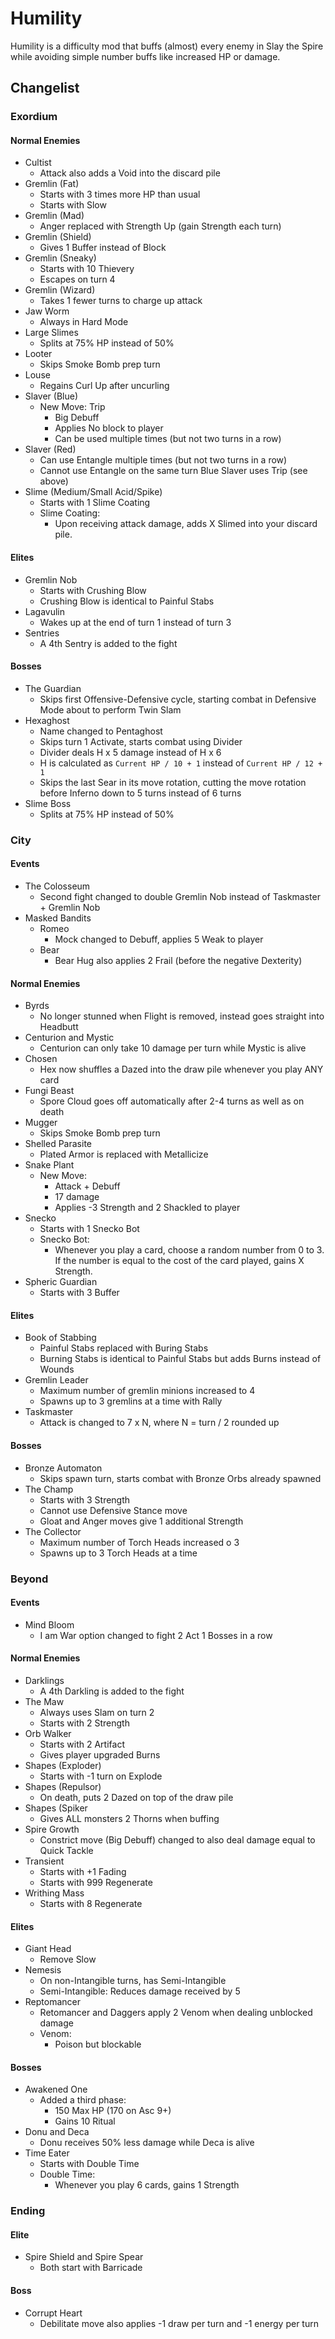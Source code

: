# Humility
Humility is a difficulty mod that buffs (almost) every enemy in Slay the Spire while avoiding simple number buffs like increased HP or damage.
## Changelist

### Exordium

#### Normal Enemies
* Cultist
	* Attack also adds a Void into the discard pile
* Gremlin (Fat)
	* Starts with 3 times more HP than usual
	* Starts with Slow
* Gremlin (Mad)
	* Anger replaced with Strength Up (gain Strength each turn)
* Gremlin (Shield)
	* Gives 1 Buffer instead of Block
* Gremlin (Sneaky)
	* Starts with 10 Thievery
	* Escapes on turn 4
* Gremlin (Wizard)
	* Takes 1 fewer turns to charge up attack
* Jaw Worm
	* Always in Hard Mode
* Large Slimes
	* Splits at 75% HP instead of 50%
* Looter
	* Skips Smoke Bomb prep turn
* Louse
	* Regains Curl Up after uncurling
* Slaver (Blue)
	* New Move: Trip
		* Big Debuff
		* Applies No block to player
		* Can be used multiple times (but not two turns in a row)
* Slaver (Red)
	* Can use Entangle multiple times (but not two turns in a row)
	* Cannot use Entangle on the same turn Blue Slaver uses Trip (see above)
* Slime (Medium/Small Acid/Spike)
	* Starts with 1 Slime Coating
	* Slime Coating:
		* Upon receiving attack damage, adds X Slimed into your discard pile.

#### Elites
* Gremlin Nob
	* Starts with Crushing Blow
	* Crushing Blow is identical to Painful Stabs
* Lagavulin
	* Wakes up at the end of turn 1 instead of turn 3
* Sentries
	* A 4th Sentry is added to the fight

#### Bosses
* The Guardian
	* Skips first Offensive-Defensive cycle, starting combat in Defensive Mode about to perform Twin Slam
* Hexaghost
	* Name changed to Pentaghost
	* Skips turn 1 Activate, starts combat using Divider
	* Divider deals H x 5 damage instead of H x 6
	* H is calculated as `Current HP / 10 + 1` instead of `Current HP / 12 + 1`
	* Skips the last Sear in its move rotation, cutting the move rotation before Inferno down to 5 turns instead of 6 turns
* Slime Boss
	* Splits at 75% HP instead of 50%

### City

#### Events
* The Colosseum
	* Second fight changed to double Gremlin Nob instead of Taskmaster + Gremlin Nob
* Masked Bandits
	* Romeo
		* Mock changed to Debuff, applies 5 Weak to player
	* Bear
		* Bear Hug also applies 2 Frail (before the negative Dexterity)

#### Normal Enemies
* Byrds
	* No longer stunned when Flight is removed, instead goes straight into Headbutt
* Centurion and Mystic
	* Centurion can only take 10 damage per turn while Mystic is alive
* Chosen
	* Hex now shuffles a Dazed into the draw pile whenever you play ANY card
* Fungi Beast
	* Spore Cloud goes off automatically after 2-4 turns as well as on death
* Mugger
	* Skips Smoke Bomb prep turn
* Shelled Parasite
	* Plated Armor is replaced with Metallicize
* Snake Plant
	* New Move:
		* Attack + Debuff
		* 17 damage
		* Applies -3 Strength and 2 Shackled to player
* Snecko
	* Starts with 1 Snecko Bot
	* Snecko Bot:
		* Whenever you play a card, choose a random number from 0 to 3. If the number is equal to the cost of the card played, gains X Strength.
* Spheric Guardian
	* Starts with 3 Buffer

#### Elites
* Book of Stabbing
	* Painful Stabs replaced with Buring Stabs
	* Burning Stabs is identical to Painful Stabs but adds Burns instead of Wounds
* Gremlin Leader
	* Maximum number of gremlin minions increased to 4
	* Spawns up to 3 gremlins at a time with Rally
* Taskmaster
	* Attack is changed to 7 x N, where N = turn / 2 rounded up

#### Bosses
* Bronze Automaton
	* Skips spawn turn, starts combat with Bronze Orbs already spawned
* The Champ
	* Starts with 3 Strength
	* Cannot use Defensive Stance move
	* Gloat and Anger moves give 1 additional Strength
* The Collector
	* Maximum number of Torch Heads increased o 3
	* Spawns up to 3 Torch Heads at a time

### Beyond

#### Events
* Mind Bloom
	* I am War option changed to fight 2 Act 1 Bosses in a row

#### Normal Enemies
* Darklings
	* A 4th Darkling is added to the fight
* The Maw
	* Always uses Slam on turn 2
	* Starts with 2 Strength
* Orb Walker
	* Starts with 2 Artifact
	* Gives player upgraded Burns
* Shapes (Exploder)
	* Starts with -1 turn on Explode
* Shapes (Repulsor)
	* On death, puts 2 Dazed on top of the draw pile
* Shapes (Spiker
	* Gives ALL monsters 2 Thorns when buffing
* Spire Growth
	* Constrict move (Big Debuff) changed to also deal damage equal to Quick Tackle
* Transient
	* Starts with +1 Fading
	* Starts with 999 Regenerate
* Writhing Mass
	* Starts with 8 Regenerate

#### Elites
* Giant Head
	* Remove Slow
* Nemesis
	* On non-Intangible turns, has Semi-Intangible
	* Semi-Intangible: Reduces damage received by 5
* Reptomancer
	* Retomancer and Daggers apply 2 Venom when dealing unblocked damage
	* Venom:
		* Poison but blockable

#### Bosses
* Awakened One
	* Added a third phase:
		* 150 Max HP (170 on Asc 9+)
		* Gains 10 Ritual
* Donu and Deca
	* Donu receives 50% less damage while Deca is alive
* Time Eater
	* Starts with Double Time
	* Double Time:
		* Whenever you play 6 cards, gains 1 Strength

### Ending

#### Elite
* Spire Shield and Spire Spear
	* Both start with Barricade

#### Boss
* Corrupt Heart
	* Debilitate move also applies -1 draw per turn and -1 energy per turn

